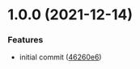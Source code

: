 # 1.0.0 (2021-12-14)


### Features

* initial commit ([46260e6](https://github.com/panels-land/ui/commit/46260e65e78aacec95507b73ba0df2823a14366d))
